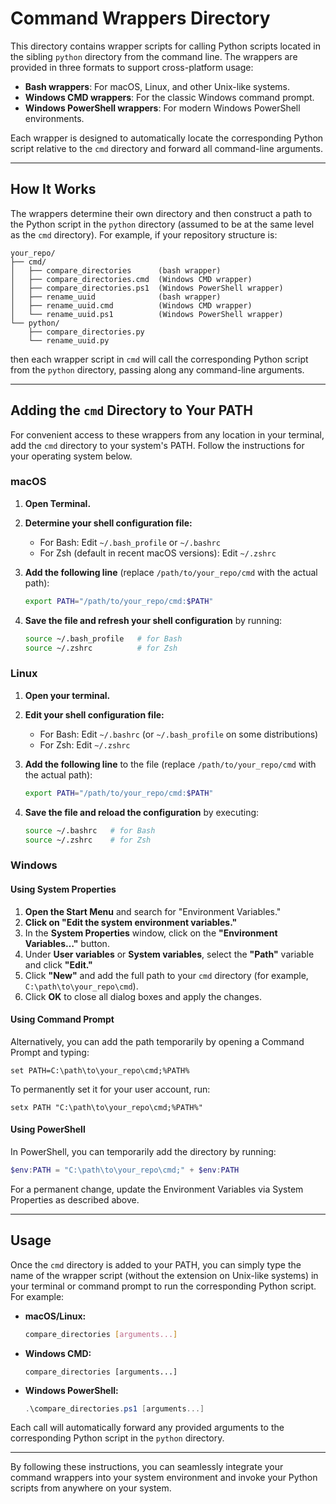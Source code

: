 # Command Wrappers Directory

This directory contains wrapper scripts for calling Python scripts located in the sibling `python` directory from the command line. The wrappers are provided in three formats to support cross-platform usage:

- **Bash wrappers**: For macOS, Linux, and other Unix-like systems.
- **Windows CMD wrappers**: For the classic Windows command prompt.
- **Windows PowerShell wrappers**: For modern Windows PowerShell environments.

Each wrapper is designed to automatically locate the corresponding Python script relative to the `cmd` directory and forward all command-line arguments.

---

## How It Works

The wrappers determine their own directory and then construct a path to the Python script in the `python` directory (assumed to be at the same level as the `cmd` directory). For example, if your repository structure is:

```
your_repo/
├── cmd/
│   ├── compare_directories      (bash wrapper)
│   ├── compare_directories.cmd  (Windows CMD wrapper)
│   ├── compare_directories.ps1  (Windows PowerShell wrapper)
│   ├── rename_uuid              (bash wrapper)
│   ├── rename_uuid.cmd          (Windows CMD wrapper)
│   └── rename_uuid.ps1          (Windows PowerShell wrapper)
└── python/
    ├── compare_directories.py
    └── rename_uuid.py
```

then each wrapper script in `cmd` will call the corresponding Python script from the `python` directory, passing along any command-line arguments.

---

## Adding the `cmd` Directory to Your PATH

For convenient access to these wrappers from any location in your terminal, add the `cmd` directory to your system's PATH. Follow the instructions for your operating system below.

### macOS

1. **Open Terminal.**
2. **Determine your shell configuration file:**
   - For Bash: Edit `~/.bash_profile` or `~/.bashrc`
   - For Zsh (default in recent macOS versions): Edit `~/.zshrc`
3. **Add the following line** (replace `/path/to/your_repo/cmd` with the actual path):

   ```bash
   export PATH="/path/to/your_repo/cmd:$PATH"
   ```

4. **Save the file and refresh your shell configuration** by running:

   ```bash
   source ~/.bash_profile   # for Bash
   source ~/.zshrc          # for Zsh
   ```

### Linux

1. **Open your terminal.**
2. **Edit your shell configuration file:**
   - For Bash: Edit `~/.bashrc` (or `~/.bash_profile` on some distributions)
   - For Zsh: Edit `~/.zshrc`
3. **Add the following line** to the file (replace `/path/to/your_repo/cmd` with the actual path):

   ```bash
   export PATH="/path/to/your_repo/cmd:$PATH"
   ```

4. **Save the file and reload the configuration** by executing:

   ```bash
   source ~/.bashrc   # for Bash
   source ~/.zshrc    # for Zsh
   ```

### Windows

#### Using System Properties

1. **Open the Start Menu** and search for "Environment Variables."
2. **Click on "Edit the system environment variables."**
3. In the **System Properties** window, click on the **"Environment Variables…"** button.
4. Under **User variables** or **System variables**, select the **"Path"** variable and click **"Edit."**
5. Click **"New"** and add the full path to your `cmd` directory (for example, `C:\path\to\your_repo\cmd`).
6. Click **OK** to close all dialog boxes and apply the changes.

#### Using Command Prompt

Alternatively, you can add the path temporarily by opening a Command Prompt and typing:

```batch
set PATH=C:\path\to\your_repo\cmd;%PATH%
```

To permanently set it for your user account, run:

```batch
setx PATH "C:\path\to\your_repo\cmd;%PATH%"
```

#### Using PowerShell

In PowerShell, you can temporarily add the directory by running:

```powershell
$env:PATH = "C:\path\to\your_repo\cmd;" + $env:PATH
```

For a permanent change, update the Environment Variables via System Properties as described above.

---

## Usage

Once the `cmd` directory is added to your PATH, you can simply type the name of the wrapper script (without the extension on Unix-like systems) in your terminal or command prompt to run the corresponding Python script. For example:

- **macOS/Linux:**

  ```bash
  compare_directories [arguments...]
  ```

- **Windows CMD:**

  ```batch
  compare_directories [arguments...]
  ```

- **Windows PowerShell:**

  ```powershell
  .\compare_directories.ps1 [arguments...]
  ```

Each call will automatically forward any provided arguments to the corresponding Python script in the `python` directory.

---

By following these instructions, you can seamlessly integrate your command wrappers into your system environment and invoke your Python scripts from anywhere on your system.
